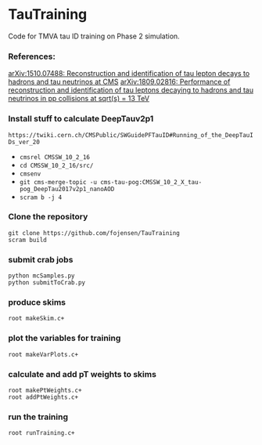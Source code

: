 # TauTraining

Code for TMVA tau ID training on Phase 2 simulation.

### References:
[arXiv:1510.07488: Reconstruction and identification of tau lepton decays to hadrons and tau neutrinos at CMS](https://arxiv.org/abs/1510.07488)
[arXiv:1809.02816: Performance of reconstruction and identification of tau leptons decaying to hadrons and tau neutrinos in pp collisions at sqrt(s) = 13 TeV](https://arxiv.org/abs/1809.02816)


### Install stuff to calculate DeepTauv2p1
`https://twiki.cern.ch/CMSPublic/SWGuidePFTauID#Running_of_the_DeepTauIDs_ver_20` 
* `cmsrel CMSSW_10_2_16`
* `cd CMSSW_10_2_16/src/`
* `cmsenv`
* `git cms-merge-topic -u cms-tau-pog:CMSSW_10_2_X_tau-pog_DeepTau2017v2p1_nanoAOD`
* `scram b -j 4`

### Clone the repository
`git clone https://github.com/fojensen/TauTraining`  
`scram build`

### submit crab jobs
`python mcSamples.py`  
`python submitToCrab.py`

### produce skims
`root makeSkim.c+`

### plot the variables for training
`root makeVarPlots.c+`

### calculate and add pT weights to skims
`root makePtWeights.c+`  
`root addPtWeights.c+`

### run the training
`root runTraining.c+`


